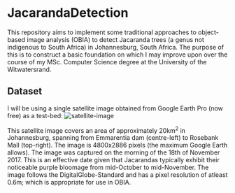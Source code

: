 # JacarandaDetection

This repository aims to implement some traditional approaches to object-based image analysis (OBIA) to detect Jacaranda trees (a genus not indigenous to South Africa) in Johannesburg, South Africa. The purpose of this is to construct a basic foundation on which I may improve upon over the course of my MSc. Computer Science degree at the University of the Witwatersrand.

## Dataset
I will be using a single satellite image obtained from Google Earth Pro (now free) as a test-bed:
![satellite-image](https://raw.githubusercontent.com/JoshuaDBruton/JacarandaDetection/master/static/map.jpg)

This satellite image covers an area of approximately 20km<sup>2</sup> in Johannesburg, spanning from Emmarentia dam (centre-left) to Rosebank Mall (top-right). The image is 4800x2886 pixels (the maximum Google Earth allows). The image was captured on the morning of the 18th of November 2017. This is an effective date given that Jacarandas typically exhibit their noticeable purple bloomage from mid-October to mid-November. The image follows the DigitalGlobe-Standard and has a pixel resolution of atleast 0.6m; which is appropriate for use in OBIA.
